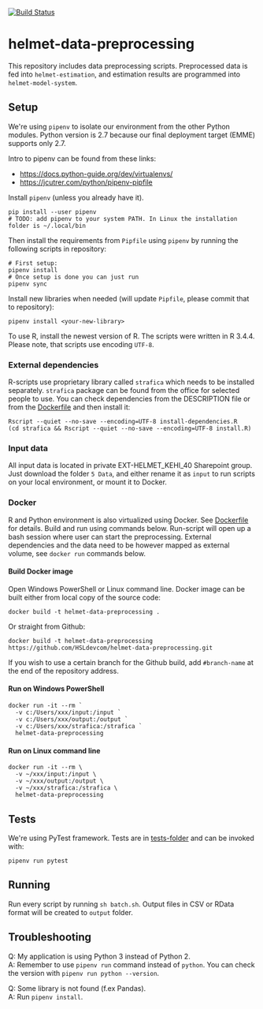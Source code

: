 [![Build Status](https://travis-ci.org/HSLdevcom/helmet-data-preprocessing.svg?branch=master)](https://travis-ci.org/HSLdevcom/helmet-data-preprocessing)  

# helmet-data-preprocessing

This repository includes data preprocessing scripts. Preprocessed data is fed
into `helmet-estimation`, and estimation results are programmed into
`helmet-model-system`.

## Setup

We're using `pipenv` to isolate our environment from the other Python modules.
Python version is 2.7 because our final deployment target (EMME) supports only
2.7.

Intro to pipenv can be found from these links:
- https://docs.python-guide.org/dev/virtualenvs/
- https://jcutrer.com/python/pipenv-pipfile

Install `pipenv` (unless you already have it).   

```   
pip install --user pipenv
# TODO: add pipenv to your system PATH. In Linux the installation folder is ~/.local/bin
```

Then install the requirements from `Pipfile` using `pipenv` by running the
following scripts in repository:  

```   
# First setup:
pipenv install
# Once setup is done you can just run
pipenv sync
```

Install new libraries when needed (will update `Pipfile`, please commit that to
repository):

```   
pipenv install <your-new-library>
```

To use R, install the newest version of R. The scripts were written in R 3.4.4.
Please note, that scripts use encoding `UTF-8`.

### External dependencies

R-scripts use proprietary library called `strafica` which needs to be installed
separately. `strafica` package can be found from the office for selected people
to use. You can check dependencies from the DESCRIPTION file or from the
[Dockerfile](Dockerfile) and then install it:

```
Rscript --quiet --no-save --encoding=UTF-8 install-dependencies.R
(cd strafica && Rscript --quiet --no-save --encoding=UTF-8 install.R)
```

### Input data

All input data is located in private EXT-HELMET_KEHI_40 Sharepoint group. Just
download the folder `5 Data`, and either rename it as `input` to run scripts on
your local environment, or mount it to Docker.

### Docker

R and Python environment is also virtualized using Docker. See
[Dockerfile](Dockerfile) for details. Build and run using commands below.
Run-script will open up a bash session where user can start the preprocessing.
External dependencies and the data need to be however mapped as external volume,
see `docker run` commands below.

#### Build Docker image

Open Windows PowerShell or Linux command line. Docker image can be built either
from local copy of the source code:

```
docker build -t helmet-data-preprocessing .
```

Or straight from Github:

```
docker build -t helmet-data-preprocessing https://github.com/HSLdevcom/helmet-data-preprocessing.git
```

If you wish to use a certain branch for the Github build, add `#branch-name` at
the end of the repository address.

#### Run on Windows PowerShell

```
docker run -it --rm `
  -v c:/Users/xxx/input:/input `
  -v c:/Users/xxx/output:/output `
  -v c:/Users/xxx/strafica:/strafica `
  helmet-data-preprocessing
```

#### Run on Linux command line

```
docker run -it --rm \
  -v ~/xxx/input:/input \
  -v ~/xxx/output:/output \
  -v ~/xxx/strafica:/strafica \
  helmet-data-preprocessing
```

## Tests

We're using PyTest framework. Tests are in [tests-folder](tests) and can be
invoked with:

```   
pipenv run pytest
```

## Running

Run every script by running `sh batch.sh`. Output files in CSV or RData format
will be created to `output` folder.

## Troubleshooting

Q: My application is using Python 3 instead of Python 2.  
A: Remember to use `pipenv run` command instead of `python`. You can check the
version with `pipenv run python --version`.

Q: Some library is not found (f.ex Pandas).  
A: Run `pipenv install`.

